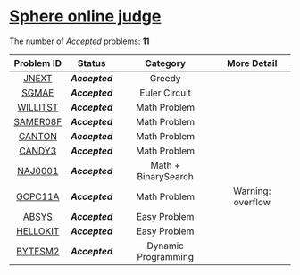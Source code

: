 [Sphere online judge](http://www.spoj.com/)
===========================================

The number of *Accepted* problems: **11**


| Problem ID | Status | Category | More Detail |
|:----------:|:------:|:--------:|:---------:|
| [JNEXT](http://www.spoj.com/problems/JNEXT/) | **_Accepted_** | Greedy |  |
| [SGMAE](http://www.spoj.com/problems/SGAME/) | **_Accepted_** | Euler Circuit |  |
| [WILLITST](http://www.spoj.com/problems/WILLITST/) | **_Accepted_** | Math Problem |  |
| [SAMER08F](http://www.spoj.com/problems/SAMER08F/) | **_Accepted_** | Math Problem |  |
| [CANTON](http://www.spoj.com/problems/CANTON/) | **_Accepted_** | Math Problem |  |
| [CANDY3](http://www.spoj.com/problems/CANDY3/) | **_Accepted_** | Math Problem |  |
| [NAJ0001](http://www.spoj.com/problems/NAJ0001/) | **_Accepted_** | Math + BinarySearch |  |
| [GCPC11A](http://www.spoj.com/problems/GCPC11A/) | **_Accepted_** | Math Problem | Warning: overflow |
| [ABSYS](http://www.spoj.com/problems/ABSYS/) | **_Accepted_** | Easy Problem |  |
| [HELLOKIT](http://www.spoj.com/problems/HELLOKIT/) | **_Accepted_** | Easy Problem |  |
| [BYTESM2](http://www.spoj.com/problems/BYTESM2/) | **_Accepted_** | Dynamic Programming |  |